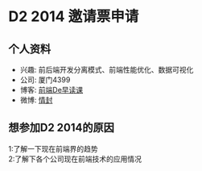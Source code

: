 # D2 2014 邀请票申请

## 个人资料

- 兴趣: 前后端开发分离模式、前端性能优化、数据可视化
- 公司: 厦门4399
- 博客: [前端De早读课](http://www.zaoduke.net/) 
- 微博: [情封](hhttp://weibo.com/f2er/profile) 


## 想参加D2 2014的原因

1:了解一下现在前端界的趋势  
2:了解下各个公司现在前端技术的应用情况
